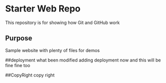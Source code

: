 # Starter Web Repo

This repository is for showing how Git and GitHub work

## Purpose

Sample website with plenty of files for demos

##deployment
what been modified adding deployment now and this will be fine fine too

##CopyRight
copy right